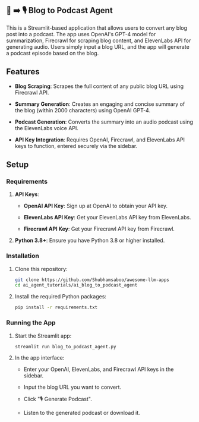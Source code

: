 ## 📰 ➡️ 🎙️ Blog to Podcast Agent
This is a Streamlit-based application that allows users to convert any blog post into a podcast. The app uses OpenAI's GPT-4 model for summarization, Firecrawl for scraping blog content, and ElevenLabs API for generating audio. Users simply input a blog URL, and the app will generate a podcast episode based on the blog.

## Features

- **Blog Scraping**: Scrapes the full content of any public blog URL using Firecrawl API.

- **Summary Generation**: Creates an engaging and concise summary of the blog (within 2000 characters) using OpenAI GPT-4.

- **Podcast Generation**: Converts the summary into an audio podcast using the ElevenLabs voice API.

- **API Key Integration**: Requires OpenAI, Firecrawl, and ElevenLabs API keys to function, entered securely via the sidebar.

## Setup

### Requirements 

1. **API Keys**:
    - **OpenAI API Key**: Sign up at OpenAI to obtain your API key.

    - **ElevenLabs API Key**: Get your ElevenLabs API key from ElevenLabs.

    - **Firecrawl API Key**: Get your Firecrawl API key from Firecrawl.

2. **Python 3.8+**: Ensure you have Python 3.8 or higher installed.

### Installation
1. Clone this repository:
   ```bash
   git clone https://github.com/Shubhamsaboo/awesome-llm-apps
   cd ai_agent_tutorials/ai_blog_to_podcast_agent
   ```

2. Install the required Python packages:
   ```bash
   pip install -r requirements.txt
   ```
### Running the App

1. Start the Streamlit app:
   ```bash
   streamlit run blog_to_podcast_agent.py
   ```

2. In the app interface:
    - Enter your OpenAI, ElevenLabs, and Firecrawl API keys in the sidebar.

    - Input the blog URL you want to convert.

    - Click "🎙️ Generate Podcast".

    - Listen to the generated podcast or download it.
